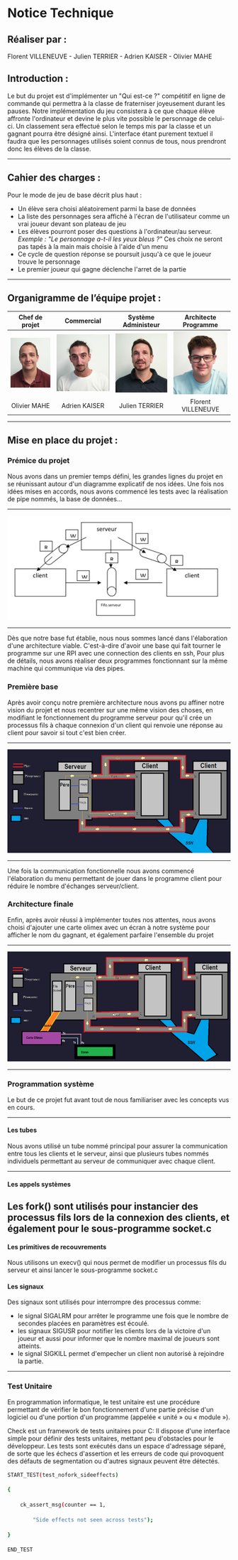 # Notice Technique

## Réaliser par :
Florent VILLENEUVE - Julien TERRIER - Adrien KAISER - Olivier MAHE

## Introduction :

Le but du projet est d'implémenter un "Qui est-ce ?" compétitif en ligne de commande qui permettra à la classe de fraterniser joyeusement durant les pauses.
Notre implémentation du jeu consistera à ce que chaque élève affronte l'ordinateur et devine le plus vite possible le personnage de celui-ci. Un classement sera effectué selon le temps mis par la classe et un gagnant pourra être désigné ainsi. L'interface étant purement textuel il faudra que les personnages utilisés soient connus de tous, nous prendront donc les élèves de la classe.

---


## Cahier des charges :

Pour le mode de jeu de base décrit plus haut :
- Un élève sera choisi aléatoirement parmi la base de données
- La liste des personnages sera affiché à l'écran de l'utilisateur comme un vrai joueur devant son plateau de jeu
- Les élèves pourront poser des questions à l'ordinateur/au serveur. 
    *Exemple : "Le personnage a-t-il les yeux bleus ?"* Ces choix ne seront pas tapés à la main mais choisie à l'aide d'un menu
- Ce cycle de question réponse se poursuit jusqu'à ce que le joueur trouve le personnage
- Le premier joueur qui gagne déclenche l'arret de la partie

---

## Organigramme de l’équipe projet :

Chef de projet | Commercial | Système Administeur | Architecte Programme
 :---: | :---: | :---:  | :---: 
![oliv](./assets/images/notice/oliv.png "oliv")| ![moi](./assets/images/notice/moi.png "moi") | ![julien](./assets/images/notice/julien.png "julien") | ![flo](./assets/images/notice/flo.png "flo") 
Olivier MAHE | Adrien KAISER | Julien TERRIER | Florent VILLENEUVE
         
---

## Mise en place du projet :

### Prémice du projet
Nous avons dans un premier temps défini, les grandes lignes du projet en se réunissant autour d'un diagramme explicatif de nos idées.
Une fois nos idées mises en accords, nous avons commencé les tests avec la réalisation de pipe nommés,  la base de données...

---

![arch](./assets/images/notice/arch.png "arch")

---

Dès que notre base fut établie, nous nous sommes lancé dans l'élaboration d'une architecture viable. C'est-à-dire d'avoir une base qui fait tourner le programme sur une RPI avec une connection des clients en ssh,
Pour plus de détails, nous avons réaliser deux programmes fonctionnant sur la même machine qui communique via des pipes.

### Première base

Après avoir conçu notre première architecture nous avons pu affiner notre vision du projet et nous recentrer sur une même vision des choses,
en modifiant le fonctionnement du programme serveur pour qu'il crée un processus fils à chaque connexion d'un client qui renvoie une réponse au client pour savoir si tout c'est bien créer.

---

![arch2](./assets/images/notice/arch2.png "arch2")

---

Une fois la communication fonctionnelle nous avons commencé l'élaboration du menu permettant de jouer dans le programme client pour réduire le nombre d'échanges serveur/client.

### Architecture finale

Enfin, après avoir réussi à implémenter toutes nos attentes, nous avons choisi d'ajouter une carte olimex avec un écran à notre système pour afficher le nom du gagnant, et également parfaire l'ensemble du projet 

---

![arch3](./assets/images/notice/arch3.png "arch3")

---

### Programmation système

Le but de ce projet fut avant tout de nous familiariser avec les concepts vus en cours.

---

#### Les tubes

Nous avons utilisé un tube nommé principal pour assurer la communication entre tous les clients et le serveur, ainsi que plusieurs tubes nommés individuels permettant au serveur de communiquer avec chaque client.

---

#### Les appels systèmes

Les fork() sont utilisés pour instancier des processus fils lors de la connexion des clients,
et également pour le sous-programme socket.c
---

#### Les primitives de recouvrements

Nous utilisons un execv() qui nous permet de modifier un processus fils du serveur et ainsi lancer le sous-programme socket.c

#### Les signaux

Des signaux sont utilisés pour interrompre des processus comme:

- le signal SIGALRM pour arrêter le programme une fois que le nombre de secondes placées en paramètres est écoulé.
- les signaux SIGUSR pour notifier les clients lors de la victoire d'un joueur et aussi pour informer que le nombre maximal de joueurs sont atteints.
- le signal SIGKILL permet d'empecher un client non autorisé à rejoindre la partie.

---

### Test Unitaire

En programmation informatique, le test unitaire est une procédure permettant de vérifier le bon fonctionnement d'une partie précise d'un logiciel ou d'une portion d'un programme (appelée « unité » ou « module »).

Check est un framework de tests unitaires pour C: 
Il dispose d'une interface simple pour définir des tests unitaires, mettant peu d'obstacles pour le développeur. Les tests sont exécutés dans un espace d'adressage séparé, de sorte que les échecs d'assertion et les erreurs de code qui provoquent des défauts de segmentation ou d'autres signaux peuvent être détectés.

```bash linenums="1"
START_TEST(test_nofork_sideeffects)

{

	ck_assert_msg(counter == 1,

		"Side effects not seen across tests");

}

END_TEST
```

